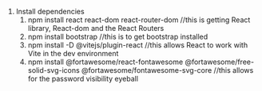 1. Install dependencies  
   1. npm install react react-dom react-router-dom //this is getting React library, React-dom and the React Routers
   2. npm install bootstrap //this is to get bootstrap installed   
   3. npm install \-D @vitejs/plugin-react //this allows React to work with Vite in the dev environment
   4. npm install @fortawesome/react-fontawesome @fortawesome/free-solid-svg-icons @fortawesome/fontawesome-svg-core //this allows for the password visibility eyeball
